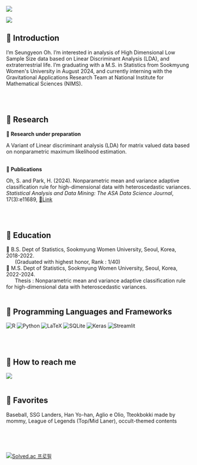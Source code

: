 <a href="https://hits.seeyoufarm.com"><img src="https://hits.seeyoufarm.com/api/count/incr/badge.svg?url=https%3A%2F%2Fgithub.com%2FSeungyeonOh-1999&count_bg=%23F5EBE0&title_bg=%23D6CCC2&icon=&icon_color=%23E7E7E7&title=Visitors&edge_flat=false"/></a>

<img src="https://capsule-render.vercel.app/api?type=cylinder&color=e3d5ca&width=1500&height=150&section=header&text=🧸SY's%20STAT%20LOG🧸&fontSize=60&fontColor=6c584c"/>

<h2>🍩 Introduction </h2>
   I’m Seungyeon Oh. I’m interested in analysis of High Dimensional Low Sample Size data based on Linear Discriminant Analysis (LDA), and extraterrestrial life. I’m graduating with a M.S. in Statistics from Sookmyung Women's University in August 2024, and currently interning with the Gravitational Applications Research Team at National Institute for Mathematical Sciences (NIMS).
   
<br> <br> 

<h2>🍩 Research</h2>
<p><b>🍪 Research under preparation</b></p>
   A Variant of Linear discriminant analysis (LDA) for matrix valued data based on nonparametric maximum likelihood estimation. <br><br>
<p><b>🍪 Publications</b></p>
Oh, S. and Park, H. (2024). Nonparametric mean and variance adaptive
classification rule for high-dimensional data with heteroscedastic variances.
<em>Statistical Analysis and Data Mining: The ASA Data Science Journal</em>,
17(3):e11689, <a href="https://doi.org/10.1002/sam.11689">🔗Link</a>

<br> <br>

<h2>🍩 Education </h2>
🍪 B.S. Dept of Statistics, Sookmyung Women University, Seoul, Korea, 2018-2022. <br>
&nbsp&nbsp&nbsp&nbsp&nbsp&nbsp(Graduated with highest honor, Rank : 1/40) <br>
🍪 M.S. Dept of Statistics, Sookmyung Women University, Seoul, Korea, 2022-2024. <br>
&nbsp&nbsp&nbsp&nbsp&nbsp&nbspThesis : Nonparametric mean and variance adaptive classification rule for high-dimensional data with heteroscedastic variances.
<br> <br>

<h2>🍩 Programming Languages and Frameworks </h2> 
<!DOCTYPE html>
<html lang="en">
<head>
    <meta charset="UTF-8">
    <meta name="viewport" content="width=device-width, initial-scale=1.0">
</head>
<body>
    <div class="inline-images">
        <img src="https://img.shields.io/badge/R-edede9?style=for-the-badge&logo=r&logoColor=white" alt="R">
        <img src="https://img.shields.io/badge/Python-d6ccc2?style=for-the-badge&logo=python&logoColor=white" alt="Python">
        <img src="https://img.shields.io/badge/latex-f5ebe0?style=for-the-badge&logo=latex&logoColor=white" alt="LaTeX">
        <img src="https://img.shields.io/badge/Sqlite-e3d5ca?style=for-the-badge&logo=sqlite&logoColor=white" alt="SQLite">
        <img src="https://img.shields.io/badge/Keras-d5bdaf?style=for-the-badge&logo=keras&logoColor=white" alt="Keras">
        <img src="https://img.shields.io/badge/Streamlit-c9ada7?style=for-the-badge&logo=streamlit&logoColor=white" alt="Streamlit">
    </div>
</body>
</html>



<br> <br>

<div align=left> <h2>🍩 How to reach me</h2> 
  <a href="mailto:woojuinnnn@gmail.com"><img src="https://img.shields.io/badge/gmail-d6ccc2?style=flat-square&logo=gmail&logoColor=white&link=mailto:woojuinnnn@gmail.com"/></a>
<br> <br>

<h2>🍩 Favorites</h2> 
  Baseball, SSG Landers, Han Yo-han, Aglio e Olio, Tteokbokki made by mommy, League of Legends (Top/Mid Laner), occult-themed contents 

<br><br> 
<h2></h2> 

[![Solved.ac
프로필](http://mazassumnida.wtf/api/v2/generate_badge?boj={handle})](https://solved.ac/{https://github.com/SeungyeonOh-1999})
<!---
SeungyeonOh-1999/SeungyeonOh-1999 is a ✨ special ✨ repository because its `README.md` (this file) appears on your GitHub profile.
You can click the Preview link to take a look at your changes.
--->
